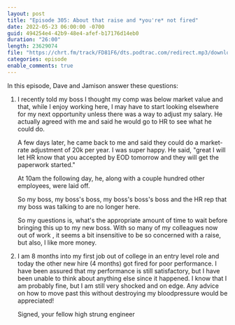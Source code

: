 ```yaml
---
layout: post
title: "Episode 305: About that raise and *you're* not fired"
date: 2022-05-23 06:00:00 -0700
guid: 494254e4-42b9-48e4-afef-b17176d14eb0
duration: "26:00"
length: 23629074
file: "https://chrt.fm/track/FD81F6/dts.podtrac.com/redirect.mp3/download.softskills.audio/sse-305.mp3"
categories: episode
enable_comments: true
---
```


In this episode, Dave and Jamison answer these questions:

1. I recently told my boss I thought my comp was below market value and that, while I enjoy working here, I may have to start looking elsewhere for my next opportunity unless there was a way to adjust my salary. He actually agreed with me and said he would go to HR to see what he could do.
   
   A few days later, he came back to me and said they could do a market-rate adjustment of 20k per year. I was super happy. He said, "great I will let HR know that you accepted by EOD tomorrow and they will get the paperwork started."
   
   At 10am the following day, he, along with a couple hundred other employees, were laid off.
   
   So my boss, my boss's boss, my boss's boss's boss and the HR rep that my boss was talking to are no longer here.
   
   So my questions is, what's the appropriate amount of time to wait before bringing this up to my new boss. With so many of my colleagues now out of work , it seems a bit insensitive to be so concerned with a raise, but also, I like more money.

2. I am 8 months into my first job out of college in an entry level role and today the other new hire (4 months) got fired for poor performance. I have been assured that my performance is still satisfactory, but I have been unable to think about anything else since it happened. I know that I am probably fine, but I am still very shocked and on edge. Any advice on how to move past this without destroying my bloodpressure would be appreciated!
   
   Signed, your fellow high strung engineer
